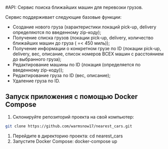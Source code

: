 #API: Сервис поиска ближайших машин для перевозки грузов.

Сервис поддерживает следующие базовые функции:

- Создание нового груза (характеристики локаций pick-up, delivery определяются по введенному zip-коду);
- Получение списка грузов (локации pick-up, delivery, количество ближайших машин до груза ( =< 450 миль));
- Получение информации о конкретном грузе по ID (локации pick-up, delivery, вес, описание, список номеров ВСЕХ машин с расстоянием до выбранного груза);
- Редактирование машины по ID (локация (определяется по введенному zip-коду));
- Редактирование груза по ID (вес, описание);
- Удаление груза по ID.


## Запуск приложения с помощью Docker Compose

1. Склонируйте репозиторий проекта на свой компьютер:

```bash
git clone https://github.com/warmsnow17/nearest_cars.git
```

1. Перейдите в директорию проекта:
    cd nearest_cars
2. Запустите Docker Compose:
    docker-compose up

